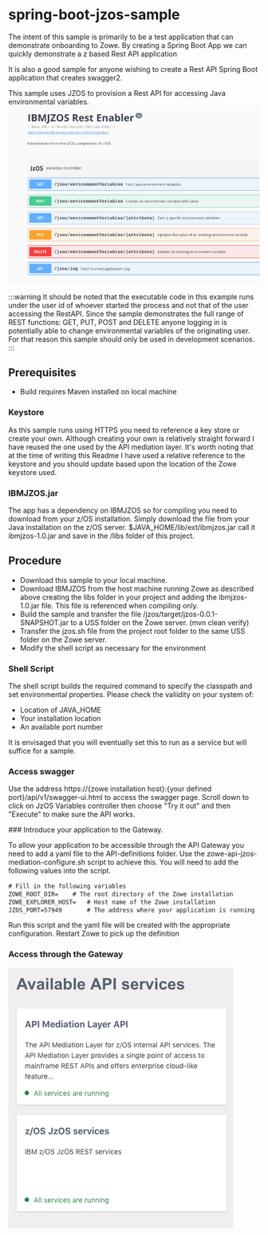 # spring-boot-jzos-sample

The intent of this sample is primarily to be a test application that can demonstrate onboarding to Zowe. By creating a Spring Boot App we can quickly demonstrate a z based Rest API application 

It is also a good sample for anyone wishing to create a Rest API Spring Boot application that creates swagger2.

This sample uses JZOS to provision a Rest API for accessing Java environmental variables. 
![Image of swagger generated via Spring Boot](./images/Screenshot.png) 

:::warning
It should be noted that the executable code in this example runs under the user id of whoever started the process and not that of the user accessing the RestAPI. Since the sample demonstrates the full range of REST functions: GET, PUT, POST and DELETE anyone logging in is potentially able to change environmental variables of the originating user. For that reason this sample should only be used in development scenarios.
:::

## Prerequisites 

* Build requires Maven installed on local machine

### Keystore
As this sample runs using HTTPS you need to reference a key store or create your own. Although creating your own is relatively straight forward I have reused the one used by the API mediation layer. It's worth noting that at the time of writing this Readme I have used a relative reference to the keystore and you should update based upon the location of the Zowe keystore used. 
  
  
### IBMJZOS.jar
The app has a dependency on IBMJZOS so for compiling you need to download from your z/OS installation. Simply download the file from your Java installation on the z/OS server. $JAVA_HOME/lib/ext/ibmjzos.jar call it ibmjzos-1.0.jar and save in the /libs folder of this project.  

## Procedure

* Download this sample to your local machine. 
* Download IBMJZOS from the host machine running Zowe as described above creating the libs folder in your project and adding the ibmjzos-1.0.jar file. This file is referenced when compiling only.
* Build the sample and transfer the file /jzos/target/jzos-0.0.1-SNAPSHOT.jar to a USS folder on the Zowe server. (mvn clean verify)
* Transfer the jzos.sh file from the project root folder to the same USS folder on the Zowe server.
* Modify the shell script as necessary for the environment

### Shell Script

The shell script builds the required command to specify the classpath and set environmental properties. Please check the valiidity on your system of:
* Location of JAVA_HOME
* Your installation location
* An available port number

It is envisaged that you will eventually set this to run as a service but will suffice for a sample. 
 
### Access swagger

Use the address https://{zowe installation host}:{your defined port}/api/v1/swagger-ui.html to access the swagger page. Scroll down to click on JzOS Variables controller then choose "Try it out" and then "Execute" to make sure the API works.

### Introduce your application to the Gateway. 

To allow your application to be accessible through the API Gateway you need to add a yaml file to the API-definitions folder. Use the zowe-api-jzos-mediation-configure.sh script to achieve this. You will need to add the following values into the script.

```
# Fill in the following variables
ZOWE_ROOT_DIR=    # The root directory of the Zowe installation
ZOWE_EXPLORER_HOST=   # Host name of the Zowe installation
JZOS_PORT=57949       # The address where your application is running 
```

Run this script and the yaml file will be created with the appropriate configuration. Restart Zowe to pick up the definition 

### Access through the Gateway

![Image of JzOS in gateway](./images/gateway.png) 